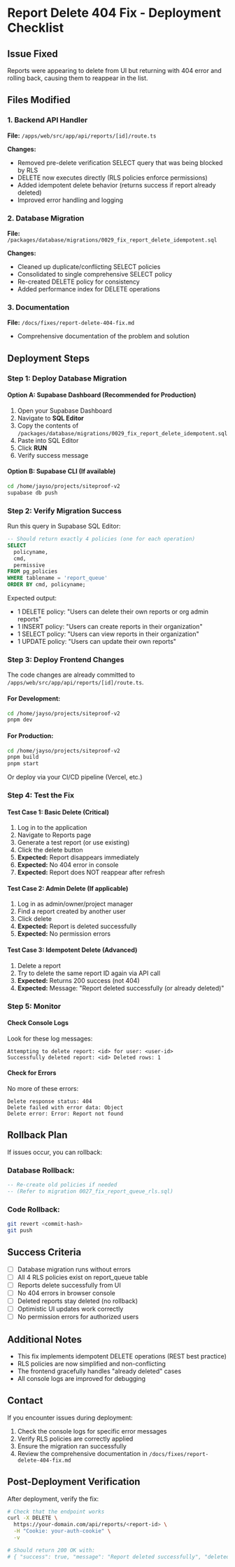 # Report Delete 404 Fix - Deployment Checklist

## Issue Fixed
Reports were appearing to delete from UI but returning with 404 error and rolling back, causing them to reappear in the list.

## Files Modified

### 1. Backend API Handler
**File:** `/apps/web/src/app/api/reports/[id]/route.ts`

**Changes:**
- Removed pre-delete verification SELECT query that was being blocked by RLS
- DELETE now executes directly (RLS policies enforce permissions)
- Added idempotent delete behavior (returns success if report already deleted)
- Improved error handling and logging

### 2. Database Migration
**File:** `/packages/database/migrations/0029_fix_report_delete_idempotent.sql`

**Changes:**
- Cleaned up duplicate/conflicting SELECT policies
- Consolidated to single comprehensive SELECT policy
- Re-created DELETE policy for consistency
- Added performance index for DELETE operations

### 3. Documentation
**File:** `/docs/fixes/report-delete-404-fix.md`
- Comprehensive documentation of the problem and solution

## Deployment Steps

### Step 1: Deploy Database Migration

#### Option A: Supabase Dashboard (Recommended for Production)
1. Open your Supabase Dashboard
2. Navigate to **SQL Editor**
3. Copy the contents of `/packages/database/migrations/0029_fix_report_delete_idempotent.sql`
4. Paste into SQL Editor
5. Click **RUN**
6. Verify success message

#### Option B: Supabase CLI (If available)
```bash
cd /home/jayso/projects/siteproof-v2
supabase db push
```

### Step 2: Verify Migration Success

Run this query in Supabase SQL Editor:
```sql
-- Should return exactly 4 policies (one for each operation)
SELECT
  policyname,
  cmd,
  permissive
FROM pg_policies
WHERE tablename = 'report_queue'
ORDER BY cmd, policyname;
```

Expected output:
- 1 DELETE policy: "Users can delete their own reports or org admin reports"
- 1 INSERT policy: "Users can create reports in their organization"
- 1 SELECT policy: "Users can view reports in their organization"
- 1 UPDATE policy: "Users can update their own reports"

### Step 3: Deploy Frontend Changes

The code changes are already committed to `/apps/web/src/app/api/reports/[id]/route.ts`.

#### For Development:
```bash
cd /home/jayso/projects/siteproof-v2
pnpm dev
```

#### For Production:
```bash
cd /home/jayso/projects/siteproof-v2
pnpm build
pnpm start
```

Or deploy via your CI/CD pipeline (Vercel, etc.)

### Step 4: Test the Fix

#### Test Case 1: Basic Delete (Critical)
1. Log in to the application
2. Navigate to Reports page
3. Generate a test report (or use existing)
4. Click the delete button
5. **Expected:** Report disappears immediately
6. **Expected:** No 404 error in console
7. **Expected:** Report does NOT reappear after refresh

#### Test Case 2: Admin Delete (If applicable)
1. Log in as admin/owner/project manager
2. Find a report created by another user
3. Click delete
4. **Expected:** Report is deleted successfully
5. **Expected:** No permission errors

#### Test Case 3: Idempotent Delete (Advanced)
1. Delete a report
2. Try to delete the same report ID again via API call
3. **Expected:** Returns 200 success (not 404)
4. **Expected:** Message: "Report deleted successfully (or already deleted)"

### Step 5: Monitor

#### Check Console Logs
Look for these log messages:
```
Attempting to delete report: <id> for user: <user-id>
Successfully deleted report: <id> Deleted rows: 1
```

#### Check for Errors
No more of these errors:
```
Delete response status: 404
Delete failed with error data: Object
Delete error: Error: Report not found
```

## Rollback Plan

If issues occur, you can rollback:

### Database Rollback:
```sql
-- Re-create old policies if needed
-- (Refer to migration 0027_fix_report_queue_rls.sql)
```

### Code Rollback:
```bash
git revert <commit-hash>
git push
```

## Success Criteria

- [ ] Database migration runs without errors
- [ ] All 4 RLS policies exist on report_queue table
- [ ] Reports delete successfully from UI
- [ ] No 404 errors in browser console
- [ ] Deleted reports stay deleted (no rollback)
- [ ] Optimistic UI updates work correctly
- [ ] No permission errors for authorized users

## Additional Notes

- This fix implements idempotent DELETE operations (REST best practice)
- RLS policies are now simplified and non-conflicting
- The frontend gracefully handles "already deleted" cases
- All console logs are improved for debugging

## Contact

If you encounter issues during deployment:
1. Check the console logs for specific error messages
2. Verify RLS policies are correctly applied
3. Ensure the migration ran successfully
4. Review the comprehensive documentation in `/docs/fixes/report-delete-404-fix.md`

## Post-Deployment Verification

After deployment, verify the fix:
```bash
# Check that the endpoint works
curl -X DELETE \
  https://your-domain.com/api/reports/<report-id> \
  -H "Cookie: your-auth-cookie" \
  -v

# Should return 200 OK with:
# { "success": true, "message": "Report deleted successfully", "deletedCount": 1 }
```
